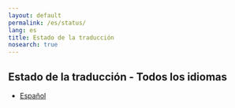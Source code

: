 ```yaml
---
layout: default
permalink: /es/status/
lang: es
title: Estado de la traducción
nosearch: true
---
```


## Estado de la traducción - Todos los idiomas

- [Español]({{site.baseurl}}/es/status/)

